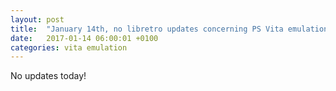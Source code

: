 ```yaml
---
layout: post
title:  "January 14th, no libretro updates concerning PS Vita emulation and emulators"
date:   2017-01-14 06:00:01 +0100
categories: vita emulation
---
```


No updates today!
